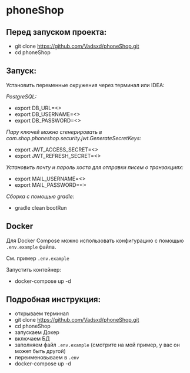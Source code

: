 # phoneShop
## Перед запуском проекта:

+ git clone https://github.com/Vadsxd/phoneShop.git
+ cd phoneShop
  
## Запуск:

Установить переменные окружения через терминал или IDEA:

*PostgreSQL:*
+ export DB_URL=<>
+ export DB_USERNAME=<>
+ export DB_PASSWORD=<>

*Пару ключей можно сгенерировать в com.shop.phoneshop.security.jwt.GenerateSecretKeys:*
+ export JWT_ACCESS_SECRET=<>
+ export JWT_REFRESH_SECRET=<>

*Установить почту и пароль хоста для отправки писем о транзакциях:*
+ export MAIL_USERNAME=<>
+ export MAIL_PASSWORD=<>

*Сборка с помощью gradle:*
+ gradle clean bootRun

## Docker
Для Docker Compose можно использовать конфигурацию с помощью `.env.example` файла.

См. пример `.env.example`

Запустить контейнер:
+ docker-compose up -d

## Подробная инструкция:
+ открываем терминал
+ git clone https://github.com/Vadsxd/phoneShop.git
+ cd phoneShop
+ запускаем Докер
+ включаем БД
+ заполняем файл `.env.example` (смотрите на мой пример, у вас он может быть другой)
+ переименовываем в `.env`
+ docker-compose up -d
